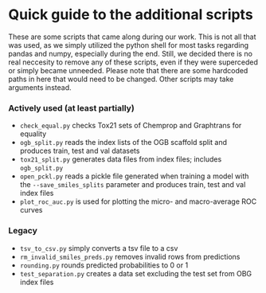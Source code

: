 # Quick guide to the additional scripts

These are some scripts that came along during our work. 
This is not all that was used, as we simply utilized the python shell for most tasks regarding pandas and numpy, especially during the end. 
Still, we decided there is no real neccesity to remove any of these scripts, even if they were superceded or simply became unneeded.
Please note that there are some hardcoded paths in here that would need to be changed.
Other scripts may take arguments instead.

### Actively used (at least partially)
- `check_equal.py` checks Tox21 sets of Chemprop and Graphtrans for equality
- `ogb_split.py` reads the index lists of the OGB scaffold split and produces train, test and val datasets
- `tox21_split.py` generates data files from index files; includes `ogb_split.py`
- `open_pckl.py` reads a pickle file generated when training a model with the `--save_smiles_splits` parameter and produces train, test and val index files
- `plot_roc_auc.py` is used for plotting the micro- and macro-average ROC curves


### Legacy
- `tsv_to_csv.py` simply converts a tsv file to a csv
- `rm_invalid_smiles_preds.py` removes invalid rows from predictions
- `rounding.py` rounds predicted probabilities to 0 or 1
- `test_separation.py` creates a data set excluding the test set from OBG index files
